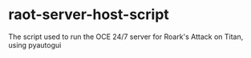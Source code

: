 # raot-server-host-script
The script used to run the OCE 24/7 server for Roark's Attack on Titan, using pyautogui
